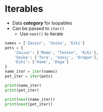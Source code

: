 # Iterables

- Data **_category_** for loopables
- Can be passed to `iter()`
  - Use `next()` to iterate

```py
names = ['Zaviar', 'Seika', 'Eiki']
pets = {
    'Zaviar': ['Momo', "Tenten", 'Kiki'],
    'Seika': ['Tora', 'Sonic', 'Dragon'],
    'Eiki': ['Hime', 'Koga']
}
name_iter = iter(names)
pet_iter = iter(pets)

print(name_iter)
print(pet_iter)

print(next(name_iter))
print(next(pet_iter))
```
